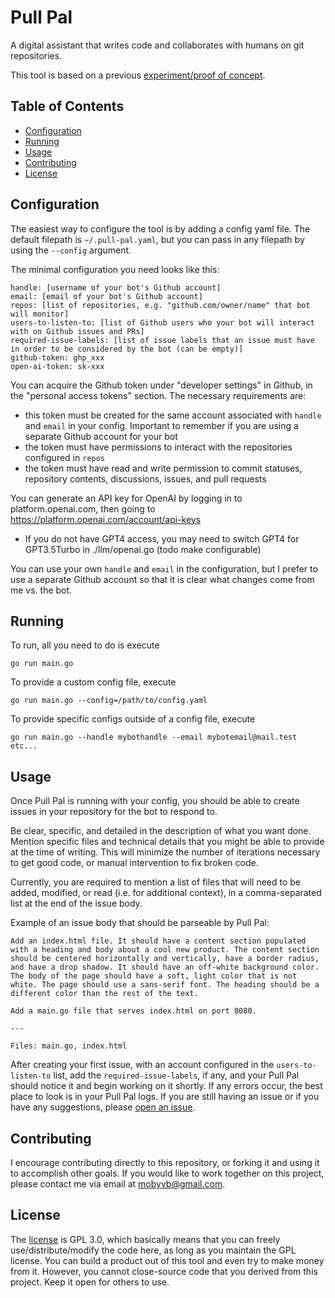 # Pull Pal

A digital assistant that writes code and collaborates with humans on git repositories.

This tool is based on a previous [experiment/proof of concept](https://github.com/mobyvb/mobys-gpt-app).

## Table of Contents

- [Configuration](#configuration)
- [Running](#running)
- [Usage](#usage)
- [Contributing](#contributing)
- [License](#license)


## Configuration

The easiest way to configure the tool is by adding a config yaml file. The default filepath is `~/.pull-pal.yaml`, but you can pass in any filepath by using the `--config` argument.

The minimal configuration you need looks like this:

```
handle: [username of your bot's Github account]
email: [email of your bot's Github account]
repos: [list of repositories, e.g. "github.com/owner/name" that bot will monitor]
users-to-listen-to: [list of Github users who your bot will interact with on Github issues and PRs]
required-issue-labels: [list of issue labels that an issue must have in order to be considered by the bot (can be empty)]
github-token: ghp_xxx
open-ai-token: sk-xxx
```

You can acquire the Github token under "developer settings" in Github, in the "personal access tokens" section. The necessary requirements are:
* this token must be created for the same account associated with `handle` and `email` in your config. Important to remember if you are using a separate Github account for your bot
* the token must have permissions to interact with the repositories configured in `repos`
* the token must have read and write permission to commit statuses, repository contents, discussions, issues, and pull requests

You can generate an API key for OpenAI by logging in to platform.openai.com, then going to https://platform.openai.com/account/api-keys
* If you do not have GPT4 access, you may need to switch GPT4 for GPT3.5Turbo in ./llm/openai.go (todo make configurable)

You can use your own `handle` and `email` in the configuration, but I prefer to use a separate Github account so that it is clear what changes come from me vs. the bot.

## Running

To run, all you need to do is execute 
```
go run main.go
```

To provide a custom config file, execute 
```
go run main.go --config=/path/to/config.yaml
```

To provide specific configs outside of a config file, execute 
```
go run main.go --handle mybothandle --email mybotemail@mail.test etc...
```

## Usage

Once Pull Pal is running with your config, you should be able to create issues in your repository for the bot to respond to.

Be clear, specific, and detailed in the description of what you want done. Mention specific files and technical details that you might be able to provide at the time of writing. This will minimize the number of iterations necessary to get good code, or manual intervention to fix broken code.

Currently, you are required to mention a list of files that will need to be added, modified, or read (i.e. for additional context), in a comma-separated list at the end of the issue body.

Example of an issue body that should be parseable by Pull Pal:

```
Add an index.html file. It should have a content section populated with a heading and body about a cool new product. The content section should be centered horizontally and vertically, have a border radius, and have a drop shadow. It should have an off-white background color. The body of the page should have a soft, light color that is not white. The page should use a sans-serif font. The heading should be a different color than the rest of the text.

Add a main.go file that serves index.html on port 8080.

---

Files: main.go, index.html
```

After creating your first issue, with an account configured in the `users-to-listen-to` list, add the `required-issue-labels`, if any, and your Pull Pal should notice it and begin working on it shortly. If any errors occur, the best place to look is in your Pull Pal logs. If you are still having an issue or if you have any suggestions, please [open an issue](https://github.com/mobyvb/pull-pal/issues/new).

## Contributing

I encourage contributing directly to this repository, or forking it and using it to accomplish other goals. If you would like to work together on this project, please contact me via email at mobyvb@gmail.com.

## License

The [license](./LICENSE) is GPL 3.0, which basically means that you can freely use/distribute/modify the code here, as long as you maintain the GPL license. You can build a product out of this tool and even try to make money from it. However, you cannot close-source code that you derived from this project. Keep it open for others to use.
